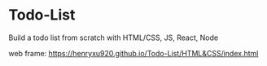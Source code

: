 # Todo-List
Build a todo list from scratch with HTML/CSS, JS, React, Node

web frame: https://henryxu920.github.io/Todo-List/HTML&CSS/index.html